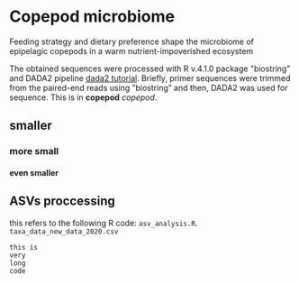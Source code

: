 # Copepod microbiome
Feeding strategy and dietary preference shape the microbiome of epipelagic copepods in a warm nutrient-impoverished ecosystem

The obtained sequences were processed with R v.4.1.0 package "biostring” and DADA2 pipeline [dada2 tutorial](https://benjjneb.github.io/dada2/tutorial_1_8.html). Briefly, primer sequences were trimmed from the paired-end reads using ”biostring” and then, DADA2 was used for sequence.
This is in **copepod** *copepod*.

## smaller
### more small
#### even smaller

## ASVs proccessing
this refers to the following R code: `asv_analysis.R`. 
`taxa_data_new_data_2020.csv`

```
this is
very
long
code
```
